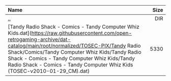 |Name|Size|
|:---|---:|
|[..](../index.html)|DIR|
|[Tandy Radio Shack - Comics - Tandy Computer Whiz Kids.dat](https://raw.githubusercontent.com/open-retrogaming-archive/dat-catalog/main/root/normalized/TOSEC-PIX/Tandy Radio Shack/Comics/Tandy Computer Whiz Kids/Tandy Radio Shack - Comics - Tandy Computer Whiz Kids/Tandy Radio Shack - Comics - Tandy Computer Whiz Kids (TOSEC-v2010-01-29_CM).dat)|5330|
